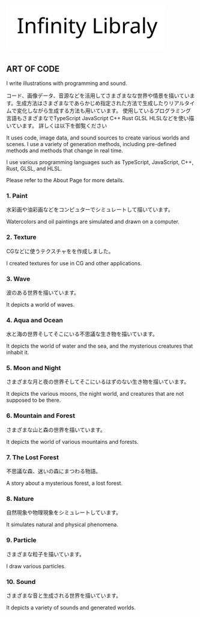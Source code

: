 # ![](../images/logo.svg)

## ART OF CODE

I write illustrations with programming and sound.

コード、画像データ、音源などを活用してさまざまなな世界や情景を描いています。生成方法はさまざまなであらかじめ指定された方法で生成したりリアルタイムで変化しながら生成する方法も用いています。
使用しているプログラミング言語もさまざまなでTypeScript JavaScript C++ Rust GLSL HLSLなどを使い描いています。
詳しくは以下を御覧ください

It uses code, image data, and sound sources to create various worlds and scenes. I use a variety of generation methods, including pre-defined methods and methods that change in real time.

I use various programming languages such as TypeScript, JavaScript, C++, Rust, GLSL, and HLSL.

Please refer to the About Page for more details.

### 1. Paint

水彩画や油彩画などをコンピュターでシミュレートして描いています。

Watercolors and oil paintings are simulated and drawn on a computer.

### 2. Texture

CGなどに使うテクスチャをを作成しました。

I created textures for use in CG and other applications.

### 3. Wave

波のある世界を描いています。

It depicts a world of waves.

### 4. Aqua and Ocean 

水と海の世界そしてそこにいる不思議な生き物を描いています。

It depicts the world of water and the sea, and the mysterious creatures that inhabit it.

### 5. Moon and Night

さまざまな月と夜の世界そしてそこにいるはずのない生き物を描いています。

It depicts the various moons, the night world, and creatures that are not supposed to be there.

### 6. Mountain and Forest

さまざまな山と森の世界を描いています。

It depicts the world of various mountains and forests.

### 7. The Lost Forest

不思議な森、迷いの森にまつわる物語。

A story about a mysterious forest, a lost forest.

### 8. Nature

自然現象や物理現象をシミュレートしています。

It simulates natural and physical phenomena.

### 9. Particle

さまざまな粒子を描いています。

I draw various particles.

### 10. Sound 

さまざまな音と生成される世界を描いています。


It depicts a variety of sounds and generated worlds.